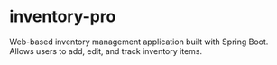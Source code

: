 # inventory-pro
Web-based inventory management application built with Spring Boot. Allows users to add, edit, and track inventory items.
